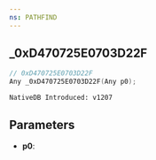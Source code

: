 ```yaml
---
ns: PATHFIND
---
```

## _0xD470725E0703D22F

```c
// 0xD470725E0703D22F
Any _0xD470725E0703D22F(Any p0);
```

```
NativeDB Introduced: v1207
```

## Parameters
* **p0**:
